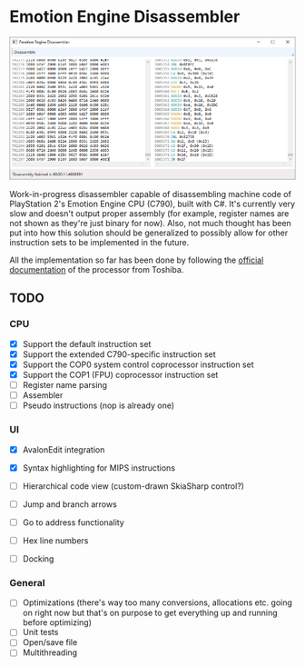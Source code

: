 # Emotion Engine Disassembler
![Disassembler screenshot](https://raw.githubusercontent.com/HankiDesign/EmotionEngineDisassembler/master/Screenshots/EmotionEngineDisassembler01.PNG)

Work-in-progress disassembler capable of disassembling machine code of PlayStation 2's Emotion Engine CPU (C790), built with C#. It's currently very slow and doesn't output proper assembly (for example, register names are not shown as they're just binary for now). Also, not much thought has been put into how this solution should be generalized to possibly allow for other instruction sets to be implemented in the future.

All the implementation so far has been done by following the [official documentation](https://wiki.qemu.org/images/2/2a/C790.pdf) of the processor from Toshiba.

## TODO

### CPU
- [X] Support the default instruction set
- [X] Support the extended C790-specific instruction set 
- [X] Support the COP0 system control coprocessor instruction set
- [X] Support the COP1 (FPU) coprocessor instruction set
- [ ] Register name parsing
- [ ] Assembler
- [ ] Pseudo instructions (nop is already one)

### UI
- [X] AvalonEdit integration
- [X] Syntax highlighting for MIPS instructions
- [ ] Hierarchical code view (custom-drawn SkiaSharp control?)
- [ ] Jump and branch arrows
- [ ] Go to address functionality
- [ ] Hex line numbers
- [ ] Docking


### General
- [ ] Optimizations (there's way too many conversions, allocations etc. going on right now but that's on purpose to get everything up and running before optimizing)
- [ ] Unit tests
- [ ] Open/save file
- [ ] Multithreading
